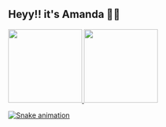 ## Heyy!! it's Amanda 🤘🏽

<div>
  <a href="https://github.com/AmandaBorgesES">
  <img height="150em" src="https://github-readme-stats.vercel.app/api?username=AmandaBorgesES&show_icons=true&theme=radical&include_all_commits=true&count_private=true"/>
  <img height="150em" src="https://github-readme-stats.vercel.app/api/top-langs/?username=AmandaBorgesES&layout=compact&langs_count=7&theme=radical"/>
</div>
  
![Snake animation](https://github.com/AmandaBorgesES/AmandaBorgesES/blob/output/github-contribution-grid-snake.svg)
